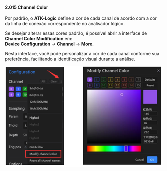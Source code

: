 #### 2.015 Channel Color

Por padrão, o **ATK-Logic** define a cor de cada canal de acordo com a cor da linha de conexão correspondente no analisador lógico.  

Se desejar alterar essas cores padrão, é possível abrir a interface de **Channel Color Modification** em:  
**Device Configuration** → **Channel** → **More**.  

Nesta interface, você pode personalizar a cor de cada canal conforme sua preferência, facilitando a identificação visual durante a análise.  

![Modificação de Cores dos Canais](../assets/Channel_Color.png)
